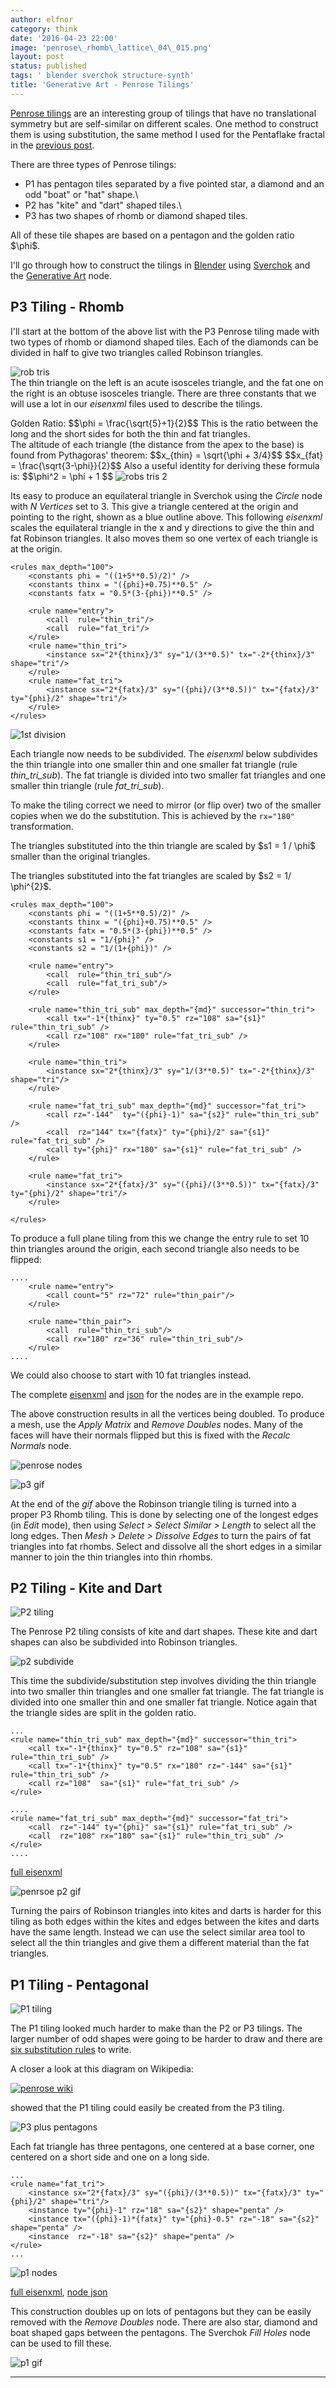 ```yaml
---
author: elfnor
category: think
date: '2016-04-23 22:00'
image: 'penrose\_rhomb\_lattice\_04\_015.png'
layout: post
status: published
tags: ' blender sverchok structure-synth'
title: 'Generative Art - Penrose Tilings'
---
```


[Penrose tilings](https://en.wikipedia.org/wiki/Penrose_tiling) are an interesting group of tilings that have no translational symmetry but are self-similar on different scales. One method to construct them is using substitution, the same method I used for the Pentaflake fractal in the [previous post](%7Bfilename%7Dlsystem_2d_fractal.md).

There are three types of Penrose tilings:

-   P1 has pentagon tiles separated by a five pointed star, a diamond and an odd \"boat\" or \"hat\" shape.\
-   P2 has \"kite\" and \"dart\" shaped tiles.\
-   P3 has two shapes of rhomb or diamond shaped tiles.

All of these tile shapes are based on a pentagon and the golden ratio \$\\phi\$.

I\'ll go through how to construct the tilings in [Blender](https://www.blender.org/) using [Sverchok](https://github.com/nortikin/sverchok) and the [Generative Art](%7Bfilename%7Dgenerative_art_docs.md) node.

## P3 Tiling - Rhomb

I\'ll start at the bottom of the above list with the P3 Penrose tiling made with two types of rhomb or diamond shaped tiles. Each of the diamonds can be divided in half to give two triangles called Robinson triangles.

![rob tris](%7B%7B%20site.baseurl%20%7D%7D/images/penrose_rob_tris.png)\
The thin triangle on the left is an acute isosceles triangle, and the fat one on the right is an obtuse isosceles triangle. There are three constants that we will use a lot in our *eisenxml* files used to describe the tilings.

Golden Ratio:
\$\$\\phi = \\frac{\\sqrt{5}+1}{2}\$\$
This is the ratio between the long and the short sides for both the thin and fat triangles.\
The altitude of each triangle (the distance from the apex to the base) is found from Pythagoras\' theorem:
\$\$x\_{thin} = \\sqrt{\\phi + 3/4}\$\$
\$\$x\_{fat} = \\frac{\\sqrt{3-\\phi}}{2}\$\$
Also a useful identity for deriving these formula is:
\$\$\\phi\^2 = \\phi + 1 \$\$
![robs tris 2](%7B%7B%20site.baseurl%20%7D%7D/images/penrose_robs_tris2.png)

Its easy to produce an equilateral triangle in Sverchok using the *Circle* node with *N Vertices* set to 3. This give a triangle centered at the origin and pointing to the right, shown as a blue outline above. This following *eisenxml* scales the equilateral triangle in the x and y directions to give the thin and fat Robinson triangles. It also moves them so one vertex of each triangle is at the origin.

``` {.xml}
<rules max_depth="100">
    <constants phi = "((1+5**0.5)/2)" />
    <constants thinx = "({phi}+0.75)**0.5" />
    <constants fatx = "0.5*(3-{phi})**0.5" />

    <rule name="entry">
        <call  rule="thin_tri"/>
        <call  rule="fat_tri"/>
    </rule>
    <rule name="thin_tri">
        <instance sx="2*{thinx}/3" sy="1/(3**0.5)" tx="-2*{thinx}/3" shape="tri"/>
    </rule>
    <rule name="fat_tri">
        <instance sx="2*{fatx}/3" sy="({phi}/(3**0.5))" tx="{fatx}/3" ty="{phi}/2" shape="tri"/>
    </rule>
</rules>
```

![1st division](%7B%7B%20site.baseurl%20%7D%7D/images/penrose_robs_tris3.png)

Each triangle now needs to be subdivided. The *eisenxml* below subdivides the thin triangle into one smaller thin and one smaller fat triangle (rule *thin\_tri\_sub*). The fat triangle is divided into two smaller fat triangles and one smaller thin triangle (rule *fat\_tri\_sub*).

To make the tiling correct we need to mirror (or flip over) two of the smaller copies when we do the substitution. This is achieved by the `rx="180"` transformation.

The triangles substituted into the thin triangle are scaled by \$s1 = 1 / \\phi\$ smaller than the original triangles.

The triangles substituted into the fat triangles are scaled by \$s2 = 1/ \\phi\^{2}\$.

``` {.xml}
<rules max_depth="100">
    <constants phi = "((1+5**0.5)/2)" />
    <constants thinx = "({phi}+0.75)**0.5" />
    <constants fatx = "0.5*(3-{phi})**0.5" />
    <constants s1 = "1/{phi}" />
    <constants s2 = "1/(1+{phi})" />

    <rule name="entry">   
        <call  rule="thin_tri_sub"/>
        <call  rule="fat_tri_sub"/>
    </rule>

    <rule name="thin_tri_sub" max_depth="{md}" successor="thin_tri">       
        <call tx="-1*{thinx}" ty="0.5" rz="108" sa="{s1}" rule="thin_tri_sub" />
        <call rz="108" rx="180" rule="fat_tri_sub" />
    </rule>

    <rule name="thin_tri">
        <instance sx="2*{thinx}/3" sy="1/(3**0.5)" tx="-2*{thinx}/3" shape="tri"/>
    </rule>

    <rule name="fat_tri_sub" max_depth="{md}" successor="fat_tri">        
        <call rz="-144"  ty="({phi}-1)" sa="{s2}" rule="thin_tri_sub" />
        <call  rz="144" tx="{fatx}" ty="{phi}/2" sa="{s1}" rule="fat_tri_sub" />   
        <call ty="{phi}" rx="180" sa="{s1}" rule="fat_tri_sub" />
    </rule>

    <rule name="fat_tri">
        <instance sx="2*{fatx}/3" sy="({phi}/(3**0.5))" tx="{fatx}/3" ty="{phi}/2" shape="tri"/>
    </rule>

</rules>
```

To produce a full plane tiling from this we change the entry rule to set 10 thin triangles around the origin, each second triangle also needs to be flipped:

``` {.xml}
....
    <rule name="entry">
        <call count="5" rz="72" rule="thin_pair"/>
    </rule>

    <rule name="thin_pair">
        <call  rule="thin_tri_sub"/>
        <call rx="180" rz="36" rule="thin_tri_sub"/>
    </rule>
....
```

We could also choose to start with 10 fat triangles instead.

The complete [eisenxml](https://github.com/elfnor/generative-art-examples/blob/master/penrose_p3.xml) and [json](https://github.com/elfnor/generative-art-examples/blob/master/penrose_p3.json) for the nodes are in the example repo.

The above construction results in all the vertices being doubled. To produce a mesh, use the *Apply Matrix* and *Remove Doubles* nodes. Many of the faces will have their normals flipped but this is fixed with the *Recalc Normals* node.

![penrose nodes](%7B%7B%20site.baseurl%20%7D%7D/images/penrose_p3_nodes.png)

![p3 gif](%7B%7B%20site.baseurl%20%7D%7D/images/penrose_p3.gif)

At the end of the *gif* above the Robinson triangle tiling is turned into a proper P3 Rhomb tiling. This is done by selecting one of the longest edges (in *Edit* mode), then using *Select \> Select Similar \> Length* to select all the long edges. Then *Mesh \> Delete \> Dissolve Edges* to turn the pairs of fat triangles into fat rhombs. Select and dissolve all the short edges in a similar manner to join the thin triangles into thin rhombs.

## P2 Tiling - Kite and Dart

![P2 tiling](%7B%7B%20site.baseurl%20%7D%7D/images/penrose_kites-darts-image_04_003.png)

The Penrose P2 tiling consists of kite and dart shapes. These kite and dart shapes can also be subdivided into Robinson triangles.

![p2 subdivide](%7B%7B%20site.baseurl%20%7D%7D/images/penrose_p2_robs_tris2.png)

This time the subdivide/substitution step involves dividing the thin triangle into two smaller thin triangles and one smaller fat triangle. The fat triangle is divided into one smaller thin and one smaller fat triangle. Notice again that the triangle sides are split in the golden ratio.

``` {.xml}
...
<rule name="thin_tri_sub" max_depth="{md}" successor="thin_tri">       
    <call tx="-1*{thinx}" ty="0.5" rz="108" sa="{s1}" rule="thin_tri_sub" />
    <call tx="-1*{thinx}" ty="0.5" rx="180" rz="-144" sa="{s1}" rule="thin_tri_sub" />
    <call rz="108"  sa="{s1}" rule="fat_tri_sub" />
</rule>

....
<rule name="fat_tri_sub" max_depth="{md}" successor="fat_tri">        
    <call  rz="-144" ty="{phi}" sa="{s1}" rule="fat_tri_sub" />         
    <call  rz="108" rx="180" sa="{s1}" rule="thin_tri_sub" />   
</rule>
....
```

[full eisenxml](https://github.com/elfnor/generative-art-examples/blob/master/penrose_p2.xml)

![penrsoe p2 gif](%7B%7B%20site.baseurl%20%7D%7D/images/penrose_p2.gif)

Turning the pairs of Robinson triangles into kites and darts is harder for this tiling as both edges within the kites and edges between the kites and darts have the same length. Instead we can use the select similar area tool to select all the thin triangles and give them a different material than the fat triangles.

## P1 Tiling - Pentagonal

![P1 tiling](%7B%7B%20site.baseurl%20%7D%7D/images/penrose_p3-banner_01_020.png)

The P1 tiling looked much harder to make than the P2 or P3 tilings. The larger number of odd shapes were going to be harder to draw and there are [six substitution rules](http://tilings.math.uni-bielefeld.de/substitution_rules/penrose_pentagon_boat_star) to write.

A closer a look at this diagram on Wikipedia:

[![penrose wiki](https://upload.wikimedia.org/wikipedia/commons/thumb/e/e8/Penrose_Tiling_%28P1_over_P3%29.svg/640px-Penrose_Tiling_%28P1_over_P3%29.svg.png)](https://en.wikipedia.org/wiki/Penrose_tiling#Development_of_the_Penrose_tilings)

showed that the P1 tiling could easily be created from the P3 tiling.

![P3 plus pentagons](%7B%7B%20site.baseurl%20%7D%7D/images/penrose_p1p3.png)

Each fat triangle has three pentagons, one centered at a base corner, one centered on a short side and one on a long side.

``` {.xml}
...
<rule name="fat_tri">
    <instance sx="2*{fatx}/3" sy="({phi}/(3**0.5))" tx="{fatx}/3" ty="{phi}/2" shape="tri"/>
    <instance ty="{phi}-1" rz="18" sa="{s2}" shape="penta" />
    <instance tx="({phi}-1)*{fatx}" ty="{phi}-0.5" rz="-18" sa="{s2}"  shape="penta" />
    <instance  rz="-18" sa="{s2}" shape="penta" />
</rule>
...
```

![p1 nodes](%7B%7B%20site.baseurl%20%7D%7D/images/penrose_p1_nodes.png)

[full eisenxml](https://github.com/elfnor/generative-art-examples/blob/master/penrose_p1.xml), [node json](https://github.com/elfnor/generative-art-examples/blob/master/penrose_p1.json)

This construction doubles up on lots of pentagons but they can be easily removed with the *Remove Doubles* node. There are also star, diamond and boat shaped gaps between the pentagons. The Sverchok *Fill Holes* node can be used to fill these.

![p1 gif](%7B%7B%20site.baseurl%20%7D%7D/images/penrose_p1a.gif)

------------------------------------------------------------------------
